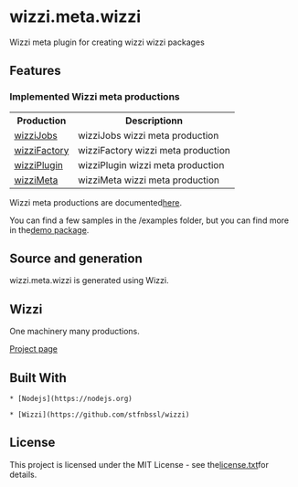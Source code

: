 # wizzi.meta.wizzi

Wizzi meta plugin for creating wizzi wizzi packages


## Features
### Implemented Wizzi meta productions

<table>
<tr>
<th>Production<th>Descriptionn</tr>
<tr>
<td>
<a href https://github.com//wizzi.meta.wizzi/tree/master/.wizzi/ittf/lib/wizzi/productions/wizziJobs.wfproduction.ittf>wizziJobs</a><td>wizziJobs wizzi meta production</td>
</tr>
<tr>
<td>
<a href https://github.com//wizzi.meta.wizzi/tree/master/.wizzi/ittf/lib/wizzi/productions/wizziFactory.wfproduction.ittf>wizziFactory</a><td>wizziFactory wizzi meta production</td>
</tr>
<tr>
<td>
<a href https://github.com//wizzi.meta.wizzi/tree/master/.wizzi/ittf/lib/wizzi/productions/wizziPlugin.wfproduction.ittf>wizziPlugin</a><td>wizziPlugin wizzi meta production</td>
</tr>
<tr>
<td>
<a href https://github.com//wizzi.meta.wizzi/tree/master/.wizzi/ittf/lib/wizzi/productions/wizziMeta.wfproduction.ittf>wizziMeta</a><td>wizziMeta wizzi meta production</td>
</tr>
</table>



<p>Wizzi meta productions are documented<a href="https://stfnbssl.github.io/wizzi/docs/wizziplugins.html">here</a>.</p>



<p>You can find a few samples in the /examples folder, but you can find more in the<a href="https://github.com/wizzifactory/wizzi/tree/master/packages/wizzi-demo/.wizzi/ittf/examples/advanced/plugins">demo package</a>.</p>

## Source and generation
wizzi.meta.wizzi is generated using Wizzi.


## Wizzi

One machinery many productions.



<p><a href="https://stfnbssl.github.io/wizzi">Project page</a></p>

## Built With
    * [Nodejs](https://nodejs.org)
    
    * [Wizzi](https://github.com/stfnbssl/wizzi)
    

## License

<p>This project is licensed under the MIT License - see the<a href="license.txt">license.txt</a>for details.</p>

